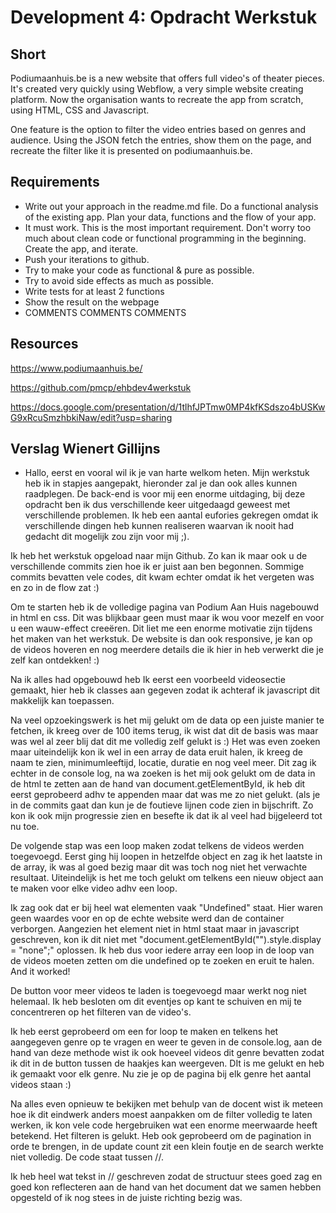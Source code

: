 # Development 4: Opdracht Werkstuk

## Short
Podiumaanhuis.be is a new website that offers full video's of theater pieces. It's created very quickly using Webflow, a  very simple website creating platform. Now the organisation wants to recreate the app from scratch, using HTML, CSS and Javascript.

One feature is the option to filter the video entries based on genres and audience. Using the JSON fetch the entries, show them on the page, and recreate the filter like it is presented on podiumaanhuis.be.

## Requirements
- Write out your approach in the readme.md file. Do a functional analysis of the existing app. Plan your data, functions and the flow of your app.
- It must work. This is the most important requirement. Don't worry too much about clean code or functional programming in the beginning. Create the app, and iterate.
- Push your iterations to github.
- Try to make your code as functional & pure as possible.
- Try to avoid side effects as much as possible.
- Write tests for at least 2 functions
- Show the result on the webpage
- COMMENTS COMMENTS COMMENTS

## Resources
https://www.podiumaanhuis.be/

https://github.com/pmcp/ehbdev4werkstuk

https://docs.google.com/presentation/d/1tlhfJPTmw0MP4kfKSdszo4bUSKwG9xRcuSmzhbkiNaw/edit?usp=sharing

 




## Verslag Wienert Gillijns
- Hallo, eerst en vooral wil ik je van harte welkom heten.
Mijn werkstuk heb ik in stapjes aangepakt, hieronder zal je dan ook alles kunnen raadplegen.
De back-end is voor mij een enorme uitdaging, bij deze opdracht ben ik dus verschillende keer uitgedaagd geweest met verschillende problemen. Ik heb een aantal eufories gekregen omdat ik verschillende dingen heb kunnen realiseren waarvan ik nooit had gedacht dit mogelijk zou zijn voor mij ;).

Ik heb het werkstuk opgeload naar mijn Github. Zo kan ik maar ook u de verschillende commits zien hoe ik er juist aan ben begonnen. Sommige commits bevatten vele codes, dit kwam echter omdat ik het vergeten was en zo in de flow zat :)


Om te starten heb ik de volledige pagina van Podium Aan Huis nagebouwd in html en css. Dit was blijkbaar geen must maar ik wou voor mezelf en voor u een wauw-effect creeëren. Dit liet me een enorme motivatie zijn tijdens het maken van het werkstuk.
De website is dan ook responsive, je kan op de videos hoveren en nog meerdere details die ik hier in heb verwerkt die je zelf kan ontdekken! :)

Na ik alles had opgebouwd heb Ik eerst een voorbeeld videosectie gemaakt, hier heb ik classes aan gegeven zodat ik achteraf ik javascript dit makkelijk kan toepassen.

Na veel opzoekingswerk is het mij gelukt om de data op een juiste manier te fetchen, ik kreeg over de 100 items terug, ik wist dat dit de basis was maar was wel al zeer blij dat dit me volledig zelf gelukt is :)
Het was even zoeken maar uiteindelijk kon ik wel in een array de data eruit halen, ik kreeg de naam te zien, minimumleeftijd, locatie, duratie en nog veel meer. Dit zag ik echter in de console log, na wa zoeken is het mij ook gelukt om de data in de html te zetten aan de hand van document.getElementById, ik heb dit eerst geprobeerd adhv te appenden maar dat was me zo niet gelukt. (als je in de commits gaat dan kun je de foutieve lijnen code zien in bijschrift. Zo kon ik ook mijn progressie zien en besefte ik dat ik al veel had bijgeleerd tot nu toe.

De volgende stap was een loop maken zodat telkens de videos werden toegevoegd. Eerst ging hij loopen in hetzelfde object en zag ik het laatste in de array, ik was al goed bezig maar dit was toch nog niet het verwachte resultaat. Uiteindelijk is het me toch gelukt om telkens een nieuw object aan te maken voor elke video adhv een loop.

Ik zag ook dat er bij heel wat elementen  vaak "Undefined" staat. Hier waren geen waardes voor en op de echte website werd dan de container verborgen. Aangezien het element niet in html staat maar in javascript geschreven, kon ik dit niet met "document.getElementById("").style.display = "none";" oplossen. Ik heb dus voor iedere array een loop in de loop van de videos moeten zetten om die undefined op te zoeken en eruit te halen. And it worked!

De button voor meer videos te laden is toegevoegd maar werkt nog niet helemaal. Ik heb besloten om dit eventjes op kant te schuiven en mij te concentreren op het filteren van de video's.


Ik heb eerst geprobeerd om een for loop te maken en telkens het aangegeven genre op te vragen en weer te geven in de console.log, aan de hand van deze methode wist ik ook hoeveel videos dit genre bevatten zodat ik dit in de button tussen de haakjes kan weergeven. DIt is me gelukt en heb ik gemaakt voor elk genre. Nu zie je op de pagina bij elk genre het aantal videos staan :)

Na alles even opnieuw te bekijken met behulp van de docent wist ik meteen hoe ik dit eindwerk anders moest aanpakken om de filter volledig te laten werken, ik kon vele code hergebruiken wat een enorme meerwaarde heeft betekend. Het filteren is gelukt. Heb ook geprobeerd om de pagination in orde te brengen, in de update count zit een klein foutje en de search werkte niet volledig. De code staat tussen //.

Ik heb heel wat tekst in // geschreven zodat de structuur stees goed zag en goed kon reflecteren aan de hand van het document dat we samen hebben opgesteld of ik nog stees in de juiste richting bezig was.
